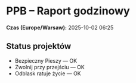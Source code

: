 # PPB – Raport godzinowy
**Czas (Europe/Warsaw):** 2025-10-02 06:25

## Status projektów
- Bezpieczny Pieszy — OK
- Zwolnij przy przejściu — OK
- Odblask ratuje życie — OK

